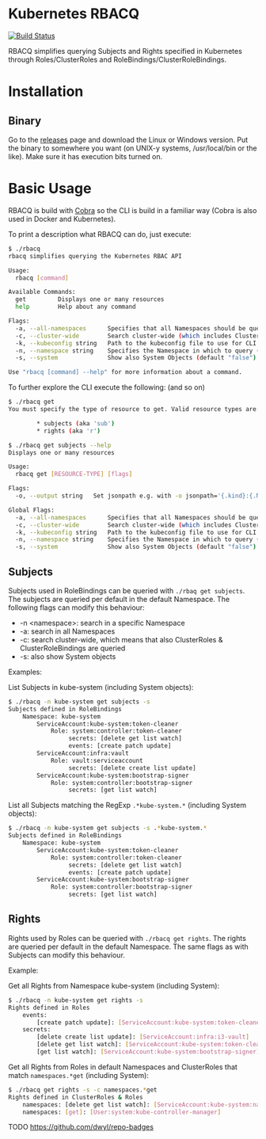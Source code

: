 # Kubernetes RBACQ

[![Build Status](https://travis-ci.org/sbueringer/kubernetes-rbacq.svg?branch=master)](https://travis-ci.org/sbueringer/kubernetes-rbacq)

RBACQ simplifies querying Subjects and Rights specified in Kubernetes through Roles/ClusterRoles and RoleBindings/ClusterRoleBindings.

# Installation

## Binary

Go to the [releases](https://github.com/sbueringer/kubernetes-rbacq/releases) page and download the Linux or Windows version. Put the binary to somewhere you want (on UNIX-y systems, /usr/local/bin or the like). Make sure it has execution bits turned on.

# Basic Usage

RBACQ is build with [Cobra](https://github.com/spf13/cobra) so the CLI is build in a familiar way (Cobra is also used in Docker and Kubernetes).

To print a description what RBACQ can do, just execute:
```bash
$ ./rbacq
rbacq simplifies querying the Kubernetes RBAC API

Usage:
  rbacq [command]

Available Commands:
  get         Displays one or many resources
  help        Help about any command

Flags:
  -a, --all-namespaces      Specifies that all Namespaces should be queried (default "false")
  -c, --cluster-wide        Search cluster-wide (which includes ClusterRoles & ClusterRolebindings)
  -k, --kubeconfig string   Path to the kubeconfig file to use for CLI requests (default "$HOME\\.kube\\config")
  -n, --namespace string    Specifies the Namespace in which to query (default "default")
  -s, --system              Show also System Objects (default "false")

Use "rbacq [command] --help" for more information about a command.
```

To further explore the CLI execute the following: (and so on)
```bash
$ ./rbacq get
You must specify the type of resource to get. Valid resource types are:

        * subjects (aka 'sub')
        * rights (aka 'r')
```

```bash
$ ./rbacq get subjects --help
Displays one or many resources

Usage:
  rbacq get [RESOURCE-TYPE] [flags]

Flags:
  -o, --output string   Set jsonpath e.g. with -o jsonpath='{.kind}:{.Name}'

Global Flags:
  -a, --all-namespaces      Specifies that all Namespaces should be queried (default "false")
  -c, --cluster-wide        Search cluster-wide (which includes ClusterRoles & ClusterRolebindings)
  -k, --kubeconfig string   Path to the kubeconfig file to use for CLI requests (default "C:\\Users\\SBUERIN\\.kube\\config")
  -n, --namespace string    Specifies the Namespace in which to query (default "default")
  -s, --system              Show also System Objects (default "false")

```

## Subjects

Subjects used in RoleBindings can be queried with `./rbaq get subjects`. The subjects are queried per default in the default Namespace. The following flags can modify this behaviour:
* -n \<namespace\>: search in a specific Namespace 
* -a: search in all Namespaces 
* -c: search cluster-wide, which means that also ClusterRoles & ClusterRoleBindings are queried 
* -s: also show System objects 

Examples:

List Subjects in kube-system (including System objects):
```bash
$ ./rbacq -n kube-system get subjects -s
Subjects defined in RoleBindings
    Namespace: kube-system
        ServiceAccount:kube-system:token-cleaner
            Role: system:controller:token-cleaner
                 secrets: [delete get list watch]
                 events: [create patch update]
        ServiceAccount:infra:vault
            Role: vault:serviceaccount
                 secrets: [delete create list update]
        ServiceAccount:kube-system:bootstrap-signer
            Role: system:controller:bootstrap-signer
                 secrets: [get list watch]
```

List all Subjects matching the RegExp `.*kube-system.*` (including System objects):
```bash
$ ./rbacq -n kube-system get subjects -s .*kube-system.*
Subjects defined in RoleBindings
    Namespace: kube-system
        ServiceAccount:kube-system:token-cleaner
            Role: system:controller:token-cleaner
                 secrets: [delete get list watch]
                 events: [create patch update]
        ServiceAccount:kube-system:bootstrap-signer
            Role: system:controller:bootstrap-signer
                 secrets: [get list watch]
```

## Rights

Rights used by Roles can be queried with `./rbacq get rights`. The rights are queried per default in the default Namespace. The same flags as with Subjects can modify this behaviour.

Example:

Get all Rights from Namespace kube-system (including System):
```bash
$ ./rbacq -n kube-system get rights -s 
Rights defined in Roles
    events:
        [create patch update]: [ServiceAccount:kube-system:token-cleaner]
    secrets:
        [delete create list update]: [ServiceAccount:infra:i3-vault]
        [delete get list watch]: [ServiceAccount:kube-system:token-cleaner]
        [get list watch]: [ServiceAccount:kube-system:bootstrap-signer]
```

Get all Rights from Roles in default Namespaces and ClusterRoles that match `namespaces.*get` (including System):
```bash
$ ./rbacq get rights -s -c namespaces.*get
Rights defined in ClusterRoles & Roles
    namespaces: [delete get list watch]: [ServiceAccount:kube-system:namespace-controller]
    namespaces: [get]: [User:system:kube-controller-manager]

```
TODO https://github.com/dwyl/repo-badges
